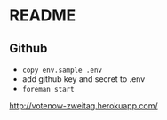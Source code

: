 # README

## Github

- `copy env.sample .env`
- add github key and secret to .env
- `foreman start`

http://votenow-zweitag.herokuapp.com/
